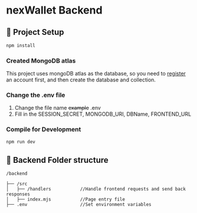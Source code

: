 # nexWallet Backend

## 🔨 Project Setup

```sh
npm install
```

### Created MongoDB atlas
This project uses mongoDB atlas as the database, so you need to [register](https://www.mongodb.com/cloud/atlas/register) an account first, and then create the database and collection.


### Change the .env file
1. Change the file name ~~example~~ .env
2. Fill in the SESSION_SECRET, MONGODB_URI, DBName, FRONTEND_URL


### Compile for Development

```sh
npm run dev
```

## 📂 Backend Folder structure

```plaintext
/backend

├── /src
│   ├── /handlers           //Handle frontend requests and send back responses
│   ├── index.mjs           //Page entry file
├── .env                    //Set environment variables
```

